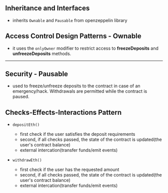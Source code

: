 ## Inheritance and Interfaces

- inherits `Ownable` and `Pausable` from openzeppelin library

## Access Control Design Patterns - Ownable

- it uses the `onlyOwner` modifier to restrict access to **freezeDeposits** and **unfreezeDeposits** methods.

---

## Security - Pausable

- used to freeze/unfreeze deposits to the contract in case of an emergency/hack. Withdrawals are permitted while the contract is paused.

## Checks-Effects-Interactions Pattern

- `depositEth()`

  - first check if the user satisfies the deposit requirements
  - second, if all checks passed, the state of the contract is updated(the user's contract balance)
  - external intercation(transfer funds/emit events)

- `withdrawEth()`
  - first check if the user has the requested amount
  - second, if all checks passed, the state of the contract is updated(the user's contract balance)
  - external intercation(transfer funds/emit events)
